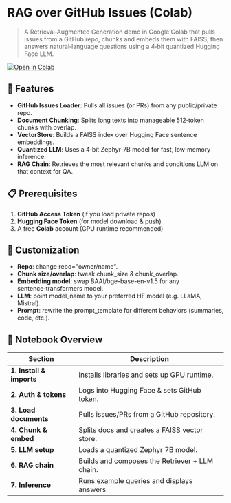 # RAG over GitHub Issues (Colab)

> A Retrieval‑Augmented Generation demo in Google Colab that pulls issues from a GitHub repo, chunks and embeds them with FAISS​, then answers natural‑language questions using a 4‑bit quantized Hugging Face LLM.

[![Open In Colab](https://colab.research.google.com/assets/colab-badge.svg)](https://colab.research.google.com/github/ibrahim1023/simple-rag/blob/main/RAG.ipynb)

## 🚀 Features

- **GitHub Issues Loader**: Pulls all issues (or PRs) from any public/private repo.  
- **Document Chunking**: Splits long texts into manageable 512‑token chunks with overlap.  
- **VectorStore**: Builds a FAISS index over Hugging Face sentence embeddings.  
- **Quantized LLM**: Uses a 4‑bit Zephyr‑7B model for fast, low‑memory inference.  
- **RAG Chain**: Retrieves the most relevant chunks and conditions LLM on that context for QA.  

## 📋 Prerequisites

1. **GitHub Access Token** (if you load private repos)  
2. **Hugging Face Token** (for model download & push)  
3. A free **Colab** account (GPU runtime recommended)  

## 🔄 Customization

- **Repo**: change repo="owner/name".
- **Chunk size/overlap**: tweak chunk_size & chunk_overlap.
- **Embedding model**: swap BAAI/bge-base-en-v1.5 for any sentence‑transformers model.
- **LLM**: point model_name to your preferred HF model (e.g. LLaMA, Mistral).
- **Prompt**: rewrite the prompt_template for different behaviors (summaries, code, etc.).

## 📂 Notebook Overview

| Section                  | Description                                      |
|--------------------------|--------------------------------------------------|
| **1. Install & imports** | Installs libraries and sets up GPU runtime.      |
| **2. Auth & tokens**     | Logs into Hugging Face & sets GitHub token.      |
| **3. Load documents**    | Pulls issues/PRs from a GitHub repository.       |
| **4. Chunk & embed**     | Splits docs and creates a FAISS vector store.    |
| **5. LLM setup**         | Loads a quantized Zephyr 7B model.               |
| **6. RAG chain**         | Builds and composes the Retriever + LLM chain.   |
| **7. Inference**         | Runs example queries and displays answers.       |

